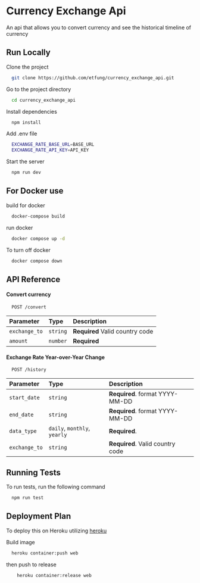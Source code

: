 # Currency Exchange Api


An api that allows you to convert currency and see the historical timeline of currency


## Run Locally

Clone the project

```bash
  git clone https://github.com/etfung/currency_exchange_api.git
```

Go to the project directory

```bash
  cd currency_exchange_api
```

Install dependencies

```bash
  npm install
```

Add .env file

```bash
  EXCHANGE_RATE_BASE_URL=BASE_URL
  EXCHANGE_RATE_API_KEY=API_KEY
```

Start the server

```bash
  npm run dev
```

## For Docker use

build for docker
```bash
  docker-compose build
```

run docker
```bash
  docker compose up -d
```

To turn off docker
```bash
  docker compose down
```
## API Reference

#### Convert currency

```http
  POST /convert
```

| Parameter | Type     | Description                |
| :-------- | :------- | :------------------------- |
| `exchange_to` | `string` | **Required** Valid country code |
| `amount` | `number` | **Required** |

#### Exchange Rate Year-over-Year Change

```http
  POST /history
```

| Parameter | Type     | Description                       |
| :-------- | :------- | :-------------------------------- |
| `start_date` | `string` | **Required**. format YYYY-MM-DD |
| `end_date` | `string` | **Required**. format YYYY-MM-DD |
| `data_type` | `daily`, `monthly`, `yearly` | **Required**. |
| `exchange_to` | `string` | **Required**. Valid country code |




## Running Tests

To run tests, run the following command

```bash
  npm run test
```


## Deployment Plan

To deploy this on Heroku utilizing [heroku](https://devcenter.heroku.com/articles/container-registry-and-runtime)


Build image 
```bash
  heroku container:push web
```

then push to release
```bash
    heroku container:release web
```

